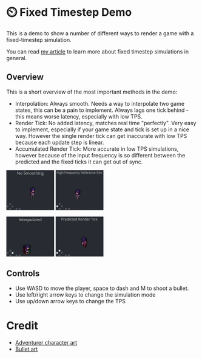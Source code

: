 # ⏲️ Fixed Timestep Demo

This is a demo to show a number of different ways to render a game with a fixed-timestep simulation.

You can read [my article](https://jakubtomsu.github.io/posts/fixed_timestep_without_interpolation) to learn more about fixed timestep simulations in general.

## Overview
This is a short overview of the most important methods in the demo:
- Interpolation: Always smooth. Needs a way to interpolate two game states, this can be a pain to implement. Always lags one tick behind - this means worse latency, especially with low TPS.
- Render Tick: No added latency, matches real time "perfectly". Very easy to implement, especially if your game state and tick is set up in a nice way. However the single render tick can get inaccurate with low TPS because each update step is linear.
- Accumulated Render Tick: More accurate in low TPS simulations, however because of the input frequency is so different between the predicted and the fixed ticks it can get out of sync.

<p>
<p>
<img src="no_smoothing.gif" width=25% height=25%>
<img src="reference.gif" width=25% height=25%>
</p>
<p>
<img src="interpolated.gif" width=25% height=25%>
<img src="render_tick.gif" width=25% height=25%>
</p>
</p>

## Controls
- Use WASD to move the player, space to dash and M to shoot a bullet.
- Use left/right arrow keys to change the simulation mode
- Use up/down arrow keys to change the TPS

# Credit
- [Adventurer character art](https://sscary.itch.io/the-adventurer-male)
- [Bullet art](https://bdragon1727.itch.io/free-effect-and-bullet-16x16)
